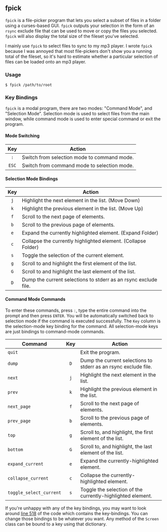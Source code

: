 ## fpick

`fpick` is a file-picker program that lets you select a subset of files
in a folder using a curses-based GUI. `fpick` outputs your selection in
the form of an `rsync` exclude file that can be used to move or copy 
the files you selected. `fpick` will also display the total size of
the fileset you've selected. 

I mainly use `fpick` to select files to sync to my mp3 player. I wrote 
`fpick` because I was annoyed that most file-pickers don't show you a
running total of the fileset, so it's hard to estimate whether a particular
selection of files can be loaded onto an mp3 player.

### Usage

    $ fpick /path/to/root

### Key Bindings

`fpick` is a modal program, there are two modes: "Command Mode", and 
"Selection Mode". Selection mode is used to select files from the
main window, while command mode is used to enter special command or exit
the program.  

#### Mode Switching

| Key | Action |
|:---:|--------|
| `:` | Switch from selection mode to command mode. |
| `ESC` | Switch from command mode to selection mode. |

#### Selection Mode Bindings

| Key | Action |
|:---:|--------|
| `j` | Highlight the next element in the list. (Move Down) | 
| `k` | Highlight the previous element in the list. (Move Up) | 
| `f` | Scroll to the next page of elements. |
| `b` | Scroll to the previous page of elements. |
| `e` | Expand the currently highlighted element. (Expand Folder) |
| `c` | Collapse the currently highlighted element. (Collapse Folder) |
| `s` | Toggle the selection of the current element. |
| `g` | Scroll to and highlight the first element of the list. |
| `G` | Scroll to and highlight the last element of the list. |
| `D` | Dump the current selections to stderr as an rsync exclude file. |

#### Command Mode Commands

To enter these commands, press `:`, type the entire command into the prompt
and then press `ENTER`. You will be automatically switched back to selection
mode if the command is executed successfully. The `Key` column is the
selection-mode key binding for the command. All selection-mode keys are
just bindings to command-mode commands.

| Command | Key | Action |
|---------|:---:|--------|
| `quit` |  | Exit the program.|
| `dump` | `D` | Dump the current selections to stderr as an rsync exclude file. |
| `next` | `j` | Highlight the next element in the list. |
| `prev` | `k` | Highlight the previous element in the list. |
| `next_page` | `f` | Scroll to the next page of elements. |
| `prev_page` | `b` | Scroll to the previous page of elements. |
| `top` | `g` | Scroll to, and highlight, the first element of the list. |
| `bottom` | `G` | Scroll to, and highlight, the last element of the list. |
| `expand_current` | `e` | Expand the currently-highlighted element. |
| `collapse_current` | `c` | Collapse the currently-highlighted element. |
| `toggle_select_current` | `s` | Toggle the selection of the currently-highlighted element. |

If you're unhappy with any of the key bindings, you may want to look around
[line 518][bind] of the code which contains the key-bindings. You can
change those bindings to be whatever you want. Any method of the `Screen`
class can be bound to a key using that dictionary.

  [bind]: https://github.com/Joshkunz/fpick/blob/master/fpick#L518


